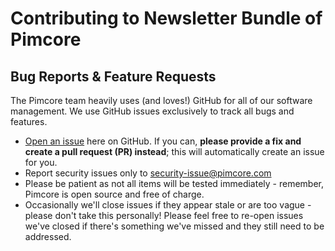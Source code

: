# Contributing to Newsletter Bundle of Pimcore

## Bug Reports & Feature Requests
The Pimcore team heavily uses (and loves!) GitHub for all of our software management.
We use GitHub issues exclusively to track all bugs and features.

* [Open an issue](https://github.com/pimcore/newsletter-bundle/issues) here on GitHub.
  If you can, **please provide a fix and create a pull request (PR) instead**; this will automatically create an issue for you.
* Report security issues only to security-issue@pimcore.com
* Please be patient as not all items will be tested immediately - remember, Pimcore is open source and free of charge.
* Occasionally we'll close issues if they appear stale or are too vague - please don't take this personally!
  Please feel free to re-open issues we've closed if there's something we've missed and they still need to be addressed.